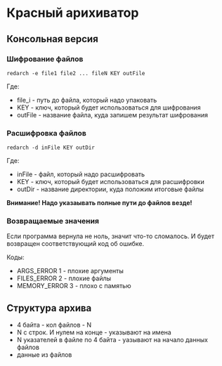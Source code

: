 # Красный арихиватор

## Консольная версия

### Шифрование файлов

```
redarch -e file1 file2 ... fileN KEY outFile
```

Где:

* file_i - путь до файла, который надо упаковать
* KEY - ключ, который будет использоваться для шифрования
* outFile - название файла, куда запишем результат шифрования


### Расшифровка файлов

```
redarch -d inFile KEY outDir 
```

Где:

* inFile - файл, который надо расшифровать
* KEY - ключ, который будет использоваться для расшифровки
* outDir - название директории, куда положим итоговые файлы

**Внимание! Надо указаывать полные пути до файлов везде!**

### Возвращаемые значения

Если программа вернула не ноль, значит что-то сломалось.
И будет возвращен соответствующий код об ошибке.

Коды:

* ARGS_ERROR 1 - плохие аргументы
* FILES_ERROR 2 - плохие файлы
* MEMORY_ERROR 3 - плохо с памятью

## Структура архива

* 4 байта - кол файлов - N
* N с строк. И нулем на конце - указывают на имена
* N указателей в файле по 4 байта - уазывают на начало данных файлов
* данные из файлов
